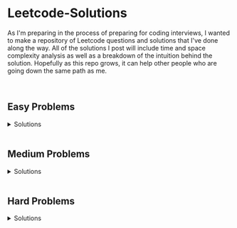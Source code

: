 # Leetcode-Solutions
As I'm preparing in the process of preparing for coding interviews, I wanted to make a repository of Leetcode questions and solutions that I've done along the way. All of the solutions I post will include time and space complexity analysis as well as a breakdown of the intuition behind the solution. Hopefully as this repo grows, it can help other people who are going down the same path as me.

<br>

## Easy Problems

<details>
<summary>Solutions</summary>

  - [Problem 561: Array Partition I](../master/easy/problem_561_array_partition_I.py)
  - [Problem 944: Delete Columns to Make Sorted](../master/easy/problem_944_delete_columns_to_make_sorted.py)
  - [Problem 1337: The K Weakest Rows in the Mtarix](../master/easy/problem_1337_k_weakest_rows.py)
  - [Problem 557: Reverse Words in a String III](../master/easy/problem_557_reverse_words_in_a_string_III.py)
  - [Problem 1122: Relative Sort Array](../master/easy/problem_1122_relative_sort_array.py)
  - [Problem 509: Fibonacci Number](../master/easy/problem_509_fibonacci_number.py)
  - [Problem 1047: Remove All Adjacent Duplicates In a String](../master/easy/problem_1047_remove_all_adjacent_duplicates_in_string.py)
  - [Problem 104: Maximum Depth of a Binary Tree](../master/easy/problem_104_maximum_depth_of_binary_tree.py)
  - [Problem 206: Reverse Linked List](../master/easy/problem_206_reverse_linked_list.py)
  - [Problem 1217: Play with Chips](../master/easy/problem_1217_play_with_chips.py)
  - [Problem 500: Keyboard Row](../master/easy/problem_500_keyboard_row.py)
  - [Problem 136: Single Number](../master/easy/problem_136_single_number.py)
  - [Problem 476: Number Complement](../master/easy/problem_476_number_complement.py)
  - [Problem 867: Transpose Matrix](../master/easy/problem_867_transpose_matrix.py)
  - [Problem 463: Island Perimeter](../master/easy/problem_463_island_perimeter.py)
  - [Problem 1046: Last Stone Weight](../master/easy/problem_1046_last_stone_weight.py)
  - [Problem 155: Min Stack](../master/easy/problem_155_min_stack.py)
  - [Problem 543 Diameter of Binary Tree](..master/easy/problem_543_diameter_of_binary_tree.py)
</details>



<br>

## Medium Problems

<details>
<summary>Solutions</summary>
  
  - [Problem 98: Validate Binary Search Tree](../master/medium/problem_98_validate_binary_search_tree.py)
  - [Problem 451: Sort Characters by Frequency](../master/medium/problem_451_sort_characters_by_frequency.py)
  - [Problem 146: LRU Cache](../master/medium/problem_146_lru_cache.py)
  - [Problem 692: Top K Frequent Words](../master/medium/problem_692_top_k_frequent_words.py)
  - [Problem 1007: Minimum Domino Rotations For Equal Row](../master/medium/problem_1007_minimum_domino_rotations_for_equal_row.py)
  - [Problem 450: Delete Node In a BST](../master/medium/problem_450_delete_node_in_a_BST.py)
  - [Problem 200: Number of Islands](../master/medium/problem_200_number_of_islands.py)
  - [Problem 228. Summary Ranges](../master/medium/problem_228_summary_ranges.py)
  - [Problem 817: Linked List Components](../master/medium/problem_817_linked_list_components.py)
  - [Problem 1379: Find a Corressponding Node of a Binary Tree in a Clone of that Tree](../master/medium/problem_1379_find_a_corresponding_node_in_a_binary_tree.py)
  - [Problem 1302: Deepest Leaves Sum](../master/medium/problem_1302_deepest_leaves_sum.py)
  - [Problem 807: Max Increase to Keep City Skyline](../master/medium/problem_807_max_increase_to_keep_city_skyline.py)
  - [Problem 654: Maximum Binary Tree](../master/medium/problem_654_maximum_binary_tree.py)
  - [Problem 701: Insert into a Binary Search Tree](../master/medium/problem_701_insert_into_a_binary_search_tree.py)
</details>

<br>

## Hard Problems

<details>
<summary>Solutions</summary>
  
  - [Problem 23: Merge K Sorted Lists](../master/hard/problem_23_merge_k_sorted_lists.py)
</details>


